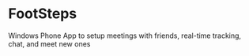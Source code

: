 # FootSteps
Windows Phone App to setup meetings with friends, real-time tracking, chat, and meet new ones
